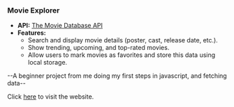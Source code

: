 ### **Movie Explorer**

- **API:** [The Movie Database API](https://www.themoviedb.org/documentation/api)
- **Features:**
  - Search and display movie details (poster, cast, release date, etc.).
  - Show trending, upcoming, and top-rated movies.
  - Allow users to mark movies as favorites and store this data using local storage.

--A beginner project from me doing my first steps in javascript, and fetching data--

Click [here](https://kostasbzn.github.io/Movie_explorer_beginnerEdition_using_React/) to visit the website.
